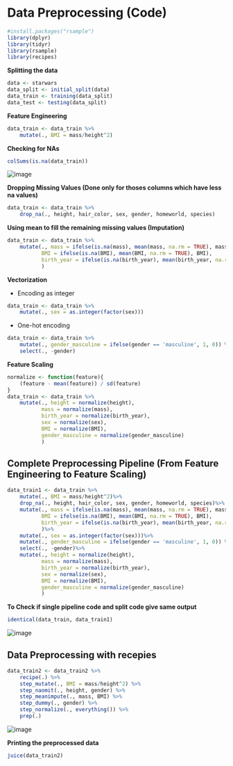 # Data Preprocessing (Code)

```r
#install.packages("rsample")
library(dplyr)
library(tidyr)
library(rsample)
library(recipes)
```

**Splitting the data**
```r
data <- starwars
data_split <- initial_split(data)
data_train <- training(data_split)
data_test <- testing(data_split)
```

**Feature Engineering**
```r
data_train <- data_train %>%
    mutate(., BMI = mass/height^2)
```

**Checking for NAs**
```r
colSums(is.na(data_train))
```
![image](https://user-images.githubusercontent.com/60386381/126800707-5922518f-acc7-4cb9-b74a-fc7a3cab3f95.png)

**Dropping Missing Values (Done only for thoses columns which have less na values)**
```r
data_train <- data_train %>%
    drop_na(., height, hair_color, sex, gender, homeworld, species)
```

**Using mean to fill the remaining missing values (Imputation)**
```r
data_train <- data_train %>%
    mutate(., mass = ifelse(is.na(mass), mean(mass, na.rm = TRUE), mass),
           BMI = ifelse(is.na(BMI), mean(BMI, na.rm = TRUE), BMI),
           birth_year = ifelse(is.na(birth_year), mean(birth_year, na.rm = TRUE), birth_year)
           )
```

**Vectorization**
- Encoding as integer
```r
data_train <- data_train %>%
    mutate(., sex = as.integer(factor(sex)))
```
- One-hot encoding
```r
data_train <- data_train %>%
    mutate(., gender_masculine = ifelse(gender == 'masculine', 1, 0)) %>%
    select(., -gender)
```

**Feature Scaling**
```r
normalize <- function(feature){
    (feature - mean(feature)) / sd(feature)
}
data_train <- data_train %>%
    mutate(., height = normalize(height),
           mass = normalize(mass),
           birth_year = normalize(birth_year),
           sex = normalize(sex),
           BMI = normalize(BMI),
           gender_masculine = normalize(gender_masculine)
           )
```

## Complete Preprocessing Pipeline (From Feature Engineering to Feature Scaling)
```r
data_train1 <- data_train %>%
    mutate(., BMI = mass/height^2)%>%
    drop_na(., height, hair_color, sex, gender, homeworld, species)%>%
    mutate(., mass = ifelse(is.na(mass), mean(mass, na.rm = TRUE), mass),
           BMI = ifelse(is.na(BMI), mean(BMI, na.rm = TRUE), BMI),
           birth_year = ifelse(is.na(birth_year), mean(birth_year, na.rm = TRUE), birth_year)
           )%>%
    mutate(., sex = as.integer(factor(sex)))%>%
    mutate(., gender_masculine = ifelse(gender == 'masculine', 1, 0)) %>%
    select(., -gender)%>%
    mutate(., height = normalize(height),
           mass = normalize(mass),
           birth_year = normalize(birth_year),
           sex = normalize(sex),
           BMI = normalize(BMI),
           gender_masculine = normalize(gender_masculine)
           )
```

**To Check if single pipeline code and split code give same output**
```r
identical(data_train, data_train1)
```
![image](https://user-images.githubusercontent.com/60386381/126805614-9d3bf934-2cb1-4752-bb55-f87665a38f67.png)

## Data Preprocessing with recepies
```r
data_train2 <- data_train2 %>%
    recipe(.) %>%
    step_mutate(., BMI = mass/height^2) %>%
    step_naomit(., height, gender) %>%
    step_meanimpute(., mass, BMI) %>%
    step_dummy(., gender) %>%
    step_normalize(., everything()) %>%
    prep(.)
```
![image](https://user-images.githubusercontent.com/60386381/126809273-923eac1d-3785-47aa-9d7a-c3c33eb3dba5.png)

**Printing the preprocessed data**
```r
juice(data_train2)
```